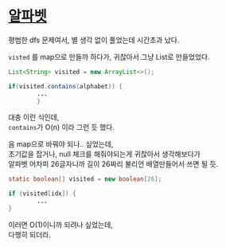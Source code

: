 # [알파벳](https://www.acmicpc.net/problem/1987)

평범한 dfs 문제여서,
별 생각 없이 풀었는데 시간초과 났다.

`visted` 를 map으로 만들까 하다가, 귀찮아서 그냥 List로 만들었었다.
```java
List<String> visited = new ArrayList<>();

if(visited.contains(alphabet)) {
        ...
        }
```

대충 이런 식인데,  
`contains`가 O(n) 이라 그런 듯 했다.

음 map으로 바꿔야 되나.. 싶었는데,  
초기값을 잡거나, null 체크를 해줘야되는게 귀찮아서 생각해보다가  
알파벳 어차피 26글자니까 길이 26짜리 불리언 배열만들어서 쓰면 될 듯.

```java
static boolean[] visited = new boolean[26];

if (visited[idx]) {
        ...
}
```

이러면 O(1)이니까 되려나 싶었는데,  
다행히 되더라.